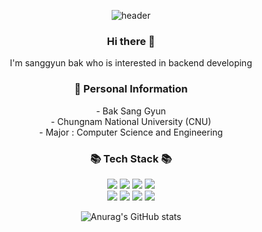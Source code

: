 <div align="center">

![header](https://capsule-render.vercel.app/api?type=wave&color=auto&height=300&section=header&text=Welcome&desc=sanggyunbak's%20github%20repository&fontSize=90)
### Hi there 👋
I'm sanggyun bak who is interested in backend developing
  
### 🙋‍ Personal Information
\- Bak Sang Gyun <br />
\- Chungnam National University (CNU) <br />
\- Major : Computer Science and Engineering <br />

<h3 align="center">📚 Tech Stack 📚</h3>
<p align="center">
<span><img src="https://img.shields.io/badge/java-4479A1?style=flat&logo=java&logoColor=white"></span>
<span><img src="https://img.shields.io/badge/Spring-6DB33F?style=flat&logo=Spring&logoColor=white"></span>
<span><img src="https://img.shields.io/badge/springboot-6DB33F?style=flat&logo=springboot&logoColor=white"></span>
<span><img src="https://img.shields.io/badge/mysql-4479A1?style=flat&logo=mysql&logoColor=white"></span>
<br>
<span><img src="https://img.shields.io/badge/HTML-e34f26?style=flat&logo=html5&logoColor=white"/></span>
<span><img src="https://img.shields.io/badge/CSS-1572b6?style=flat&logo=css3&logoColor=white"/></span>
<span><img src="https://img.shields.io/badge/JavaScript-dbab09?style=flat&logo=javascript&logoColor=white"/></span>
<span><img src="https://img.shields.io/badge/React-61dafb?style=flat&logo=react&logoColor=white"/></span>
</p>

![Anurag's GitHub stats](https://github-readme-stats.vercel.app/api?username=sanggyunbak2856&show_icons=true&theme=radical)

  

</div>
